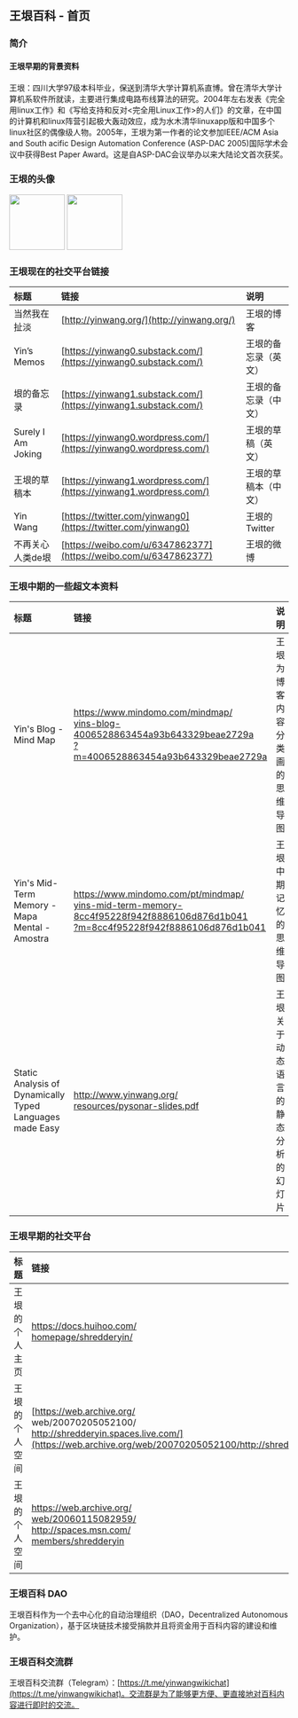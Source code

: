 ## 王垠百科 - 首页

### 简介

#### 王垠早期的背景资料

王垠：四川大学97级本科毕业，保送到清华大学计算机系直博。曾在清华大学计算机系软件所就读，主要进行集成电路布线算法的研究。2004年左右发表《完全用linux工作》和《写给支持和反对<完全用Linux工作>的人们》的文章，在中国的计算机和linux阵营引起极大轰动效应，成为水木清华linuxapp版和中国多个linux社区的偶像级人物。2005年，王垠为第一作者的论文参加IEEE/ACM Asia and South acific Design Automation Conference (ASP-DAC 2005)国际学术会议中获得Best Paper Award。这是自ASP-DAC会议举办以来大陆论文首次获奖。

### 王垠的头像

<div style="display:inline">
<image src="https://user-images.githubusercontent.com/20765689/223388420-63dd3b97-5a7a-4bdb-8a02-cbbab7a33638.png" width="100"/>
<image src="https://user-images.githubusercontent.com/20765689/223361138-b95e363c-a6c6-45e2-9aca-508c8052b233.png" width="100"/>
</div>

### 王垠现在的社交平台链接

|标题|链接|说明|
|:--|:--|:--|
|当然我在扯淡|[http://yinwang.org/](http://yinwang.org/)|王垠的博客|
|Yin’s Memos|[https://yinwang0.substack.com/](https://yinwang0.substack.com/)|王垠的备忘录（英文）|
|垠的备忘录|[https://yinwang1.substack.com/](https://yinwang1.substack.com/)|王垠的备忘录（中文）|
|Surely I Am Joking|[https://yinwang0.wordpress.com/](https://yinwang0.wordpress.com/)|王垠的草稿（英文）|
|王垠的草稿本|[https://yinwang1.wordpress.com/](https://yinwang1.wordpress.com/)|王垠的草稿本（中文）|
|Yin Wang|[https://twitter.com/yinwang0](https://twitter.com/yinwang0)|王垠的 Twitter|
|不再关心人类de垠|[https://weibo.com/u/6347862377](https://weibo.com/u/6347862377)|王垠的微博|

### 王垠中期的一些超文本资料

|标题|链接|说明|
|:--|:--|:--|
|Yin's Blog - Mind Map|[https://www.mindomo.com/mindmap/<br>yins-blog-4006528863454a93b643329beae2729a<br>?m=4006528863454a93b643329beae2729a](https://www.mindomo.com/mindmap/yins-blog-4006528863454a93b643329beae2729a?m=4006528863454a93b643329beae2729a)|王垠为博客内容分类画的思维导图|
|Yin's Mid-Term Memory - Mapa Mental - Amostra|[https://www.mindomo.com/pt/mindmap/<br>yins-mid-term-memory-8cc4f95228f942f8886106d876d1b041<br>?m=8cc4f95228f942f8886106d876d1b041](https://www.mindomo.com/pt/mindmap/yins-mid-term-memory-8cc4f95228f942f8886106d876d1b041?m=8cc4f95228f942f8886106d876d1b041)|王垠中期记忆的思维导图|
|Static Analysis of Dynamically Typed Languages made Easy|[http://www.yinwang.org/<br>resources/pysonar-slides.pdf](http://www.yinwang.org/resources/pysonar-slides.pdf)|王垠关于动态语言的静态分析的幻灯片|

### 王垠早期的社交平台

|标题|链接|说明|
|:--|:--|:--|
|王垠的个人主页|[https://docs.huihoo.com/<br>homepage/shredderyin/](https://docs.huihoo.com/homepage/shredderyin/)|王垠早期的个人主页|
|王垠的个人空间|[https://web.archive.org/<br>web/20070205052100/<br>http://shredderyin.spaces.live.com/](https://web.archive.org/web/20070205052100/http://shredderyin.spaces.live.com/)|王垠早期的 live 空间（在 archive 上）|
|王垠的个人空间|[https://web.archive.org/<br>web/20060115082959/<br>http://spaces.msn.com/<br>members/shredderyin](https://web.archive.org/web/20060115082959/ttp://spaces.msn.com/members/shredderyin)|王垠早期的 MSN 空间（在 archive 上）|

### 王垠百科 DAO

王垠百科作为一个去中心化的自动治理组织（DAO，Decentralized Autonomous Organization），基于区块链技术接受捐款并且将资金用于百科内容的建设和维护。
  
### 王垠百科交流群

王垠百科交流群（Telegram）：[https://t.me/yinwangwikichat](https://t.me/yinwangwikichat)。交流群是为了能够更方便、更直接地对百科内容进行即时的交流。
  
  
